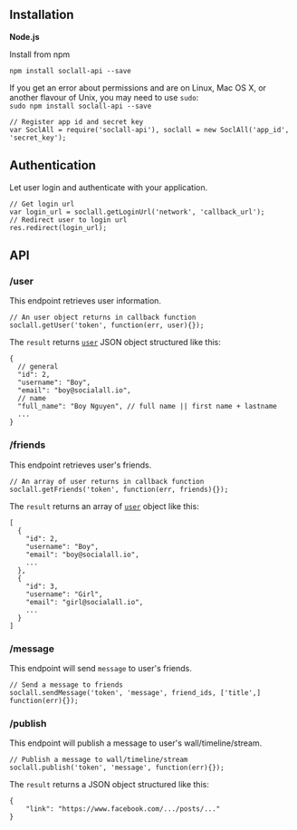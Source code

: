 ## Installation
__Node.js__

Install from npm

```
npm install soclall-api --save
```

<aside><i class="fa fa-info-circle"></i> If you get an error about permissions and are on Linux, Mac OS X, or another flavour of Unix, you may need to use <code>sudo</code>:<br/>
<code>sudo npm install soclall-api --save</code>
</aside>

```
// Register app id and secret key
var SoclAll = require('soclall-api'), soclall = new SoclAll('app_id', 'secret_key');
```

## Authentication

Let user login and authenticate with your application.

```
// Get login url
var login_url = soclall.getLoginUrl('network', 'callback_url');
// Redirect user to login url
res.redirect(login_url);
```

## API

### /user

This endpoint retrieves user information.

```
// An user object returns in callback function
soclall.getUser('token', function(err, user){});
```

The `result` returns [`user`](user-object.md) JSON object structured like this:

```
{
  // general
  "id": 2,
  "username": "Boy",
  "email": "boy@socialall.io",
  // name
  "full_name": "Boy Nguyen", // full name || first name + lastname
  ...
}
```

### /friends

This endpoint retrieves user's friends.

```
// An array of user returns in callback function
soclall.getFriends('token', function(err, friends){});
```

The `result` returns an array of [`user`](user-object.md) object like this:

```
[
  {
    "id": 2,
    "username": "Boy",
    "email": "boy@socialall.io",
    ...
  },
  {
    "id": 3,
    "username": "Girl",
    "email": "girl@socialall.io",
    ...
  }
]
```

### /message

This endpoint will send `message` to user's friends.

```
// Send a message to friends
soclall.sendMessage('token', 'message', friend_ids, ['title',] function(err){});
```

### /publish

This endpoint will publish a message to user's wall/timeline/stream.

```
// Publish a message to wall/timeline/stream
soclall.publish('token', 'message', function(err){});
```

The `result` returns a JSON object structured like this:
```
{
    "link": "https://www.facebook.com/.../posts/..."
}
```